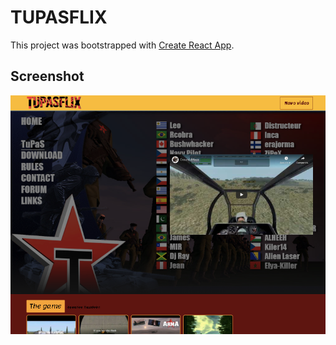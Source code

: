 # TUPASFLIX

This project was bootstrapped with [Create React App](https://github.com/facebook/create-react-app).

## Screenshot

![HOME PAGE](public/screenshot-localhost-3000-2020.07.28-11-48-30.png)
